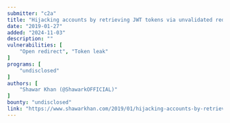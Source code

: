 ```yaml
---
submitter: "c2a"
title: "Hijacking accounts by retrieving JWT tokens via unvalidated redirects"
date: "2019-01-27"
added: "2024-11-03"
description: ""
vulnerabilities: [
    "Open redirect", "Token leak"
]
programs: [
    "undisclosed"
]
authors: [
    "Shawar Khan (@ShawarkOFFICIAL)"
]
bounty: "undisclosed"
link: "https://www.shawarkhan.com/2019/01/hijacking-accounts-by-retrieving-jwt.html"
---
```




